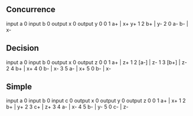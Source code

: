 
## Concurrence

input a 0
input b 0
output x 0
output y 0
0 1 a+ | x+ y+
1 2 b+ | y-
2 0 a- b- | x-

## Decision

input a 0
input b 0
output x 0
output z 0
0 1 a+ | z+
1 2 [a-] | z-
1 3 [b+] | z-
2 4 b+ | x+
4 0 b- | x-
3 5 a- | x+
5 0 b- | x-


## Simple

input a 0
input b 0
input c 0
output x 0
output y 0
output z 0
0 1 a+ | x+
1 2 b+ | y+
2 3 c+ | z+
3 4 a- | x-
4 5 b- | y-
5 0 c- | z-
